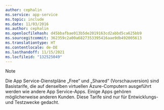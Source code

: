 ```yaml
---
author: cephalin
ms.service: app-service
ms.topic: include
ms.date: 11/03/2016
ms.author: cephalin
ms.openlocfilehash: d45bbafbae013b5de2019163cd2abbd5ca625bb9
ms.sourcegitcommit: 362359c2a00a6827353395416aae9db492005613
ms.translationtype: HT
ms.contentlocale: de-DE
ms.lasthandoff: 11/15/2021
ms.locfileid: "132525049"
---
```

> [!NOTE]
> Die App Service-Dienstpläne „Free“ und „Shared“ (Vorschauversion) sind Basistarife, die auf denselben virtuellen Azure-Computern ausgeführt werden wie andere App Service-Apps. Einige Apps gehören möglicherweise anderen Kunden. Diese Tarife sind nur für Entwicklungs- und Testzwecke gedacht.
>
